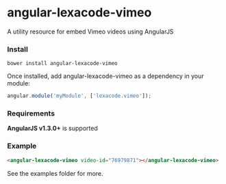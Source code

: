 # angular-lexacode-vimeo
A utility resource for embed Vimeo videos using AngularJS

### Install

`bower install angular-lexacode-vimeo`

Once installed, add angular-lexacode-vimeo as a dependency in your module:

```javascript
angular.module('myModule', ['lexacode.vimeo']);
```

### Requirements

**AngularJS v1.3.0+** is supported

### Example
```html
<angular-lexacode-vimeo video-id="76979871"></angular-lexacode-vimeo>
```

See the examples folder for more.
